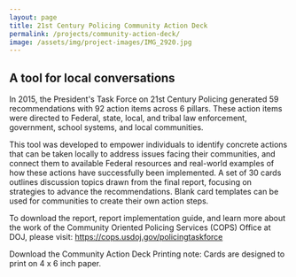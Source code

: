 ```yaml
---
layout: page
title: 21st Century Policing Community Action Deck
permalink: /projects/community-action-deck/
image: /assets/img/project-images/IMG_2920.jpg
---
```


## A tool for local conversations

In 2015, the President's Task Force on 21st Century Policing generated 59 recommendations with 92 action items across 6 pillars. These action items were directed to Federal, state, local, and tribal law enforcement, government, school systems, and local communities. 

This tool was developed to empower individuals to identify concrete actions that can be taken locally to address issues facing their communities, and connect them to available Federal resources and real-world examples of how these actions have successfully been implemented. A set of 30 cards outlines discussion topics drawn from the final report, focusing on strategies to advance the recommendations. Blank card templates can be used for communities to create their own action steps.

To download the report, report implementation guide, and learn more about the work of the Community Oriented Policing Services (COPS) Office at DOJ, please visit: https://cops.usdoj.gov/policingtaskforce

Download the Community Action Deck
Printing note: Cards are designed to print on 4 x 6 inch paper.



